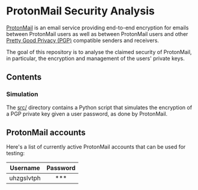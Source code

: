# ProtonMail Security Analysis

[ProtonMail](https://protonmail.com/) is an email service providing end-to-end encryption for emails between ProtonMail users as well as between ProtonMail users and other [Pretty Good Privacy (PGP)](https://www.openpgp.org/) compatible senders and receivers.

The goal of this repository is to analyse the claimed security of ProtonMail, in particular, the encryption and management of the users' private keys.

## Contents

### Simulation

The [src/](src) directory contains a Python script that simulates the encryption of a PGP private key given a user password, as done by ProtonMail.

## ProtonMail accounts

Here's a list of currently active ProtonMail accounts that can be used for testing:

| Username   | Password |
|------------|:--------:|
| uhzgslvtph | ***      |
